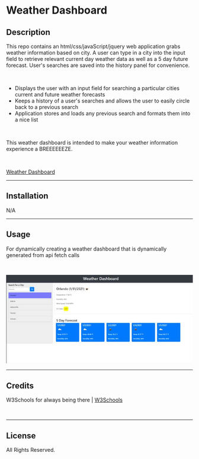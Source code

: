 # Weather Dashboard

## Description

This repo contains an html/css/javaScript/jquery web application grabs weather information based on city. A user can type in a city into the input field to retrieve relevant current day weather data as well as a 5 day future forecast. User's searches are saved into the history panel for convenience.

</br>

* Displays the user with an input field for searching a particular cities current and future weather forecasts
* Keeps a history of a user's searches and allows the user to easily circle back to a previous search
* Application stores and loads any previous search and formats them into a nice list

</br>

This weather dashboard is intended to make your weather information experience a BREEEEEEZE.

</br>

[Weather Dashboard](https://rickhill543.github.io/weather-dashboard/)

***

## Installation

N/A

***

## Usage

For dynamically creating a weather dashboard that is dynamically generated from api fetch calls

</br>

![weather dashboard screenshot](./assets/images/screenshot.jpg)

***

## Credits

W3Schools for always being there | 
[W3Schools](https://www.w3schools.com/)

</br>

***

## License

All Rights Reserved.